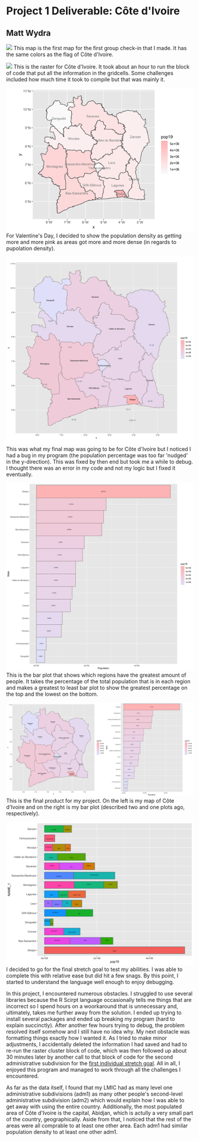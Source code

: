 # Project 1 Deliverable: Côte d'Ivoire

## Matt Wydra 

![](Côte_D'Ivoire.png)
This map is the first map for the first group check-in that I made. It has the same colors as the flag of Côte d'Ivoire.


![](Côte_d'Ivoire_Pop.png)
This is the raster for Côte d'Ivoire. It took about an hour to run the block of code that put all the information in the
gridcells. Some challenges included how much time it took to compile but that was mainly it.


![](Plot_Bonita.png)
For Valentine's Day, I decided to show the population density as getting more and more pink as areas got more and more
dense (in regards to pupolation density).


![](CIV_pop19.png)
This was what my final map was going to be for Côte d'Ivoire but I noticed I had a bug in my program (the population 
percentage was too far 'nudged' in the y-direction). This was fixed by then end but took me a while to debug. I thought
there was an error in my code and not my logic but I fixed it eventually.


![](Geom_Bar_Plot_Final.png)
This is the bar plot that shows which regions have the greatest amount of people. It takes the percentage of the total 
population that is in each region and makes a greatest to least bar plot to show the greatest percentage on the top
and the lowest on the bottom.


![](Prj_1_Final.png)
This is the final product for my project. On the left is my map of Côte d'Ivoire and on the right is my bar plot (described
two and one plots ago, respectively).


![](Stretch_Plot.png)
I decided to go for the final stretch goal to test my abilities. I was able to complete this with relative ease but did 
hit a few snags. By this point, I started to understand the language well enough to enjoy debugging.

In this project, I encountered numerous obstacles. I struggled to use several libraries because the
R Scirpt language occasionally tells me things that are incorrect so I spend hours on a woorkaround that is unnecessary
and, ultimately, takes me further away from the solution. I ended up trying to install several packages and
ended up breaking my program (hard to explain succinctly). After another few hours trying to debug, the problem
resolved itself somehow and I still have no idea why. My next obstacle was formatting things exactly how I wanted it. 
As I tried to make minor adjustments, I accidentally deleted the information I had saved and had to re-run the raster
cluster block of code, which was then followed up about 30 minutes later by another call to that block of code for
the second administrative subdivision for the [first individual stretch goal](https://github.com/mpwydra/workshop/blob/master/Stretch_Plot.png). All in all, I enjoyed this program and 
managed to work through all the challenges I encountered.

As far as the data itself, I found that my LMIC had as many level one administrative subdivisions (adm1) as many other people's
second-level administrative subdivision (adm2) which would explain how I was able to get away with using the entire country.
Additionally, the most populated area of Côte d'Ivoire is the capital, Abidjan, which is actully a very small part of the 
country, geographically. Aside from that, I noticed that the rest of the areas were all comprable to at least one other
area. Each adm1 had similar population density to at least one other adm1.
